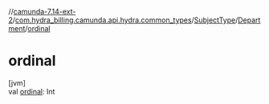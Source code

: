 //[camunda-7.14-ext-2](../../../../index.md)/[com.hydra_billing.camunda.api.hydra.common_types](../../index.md)/[SubjectType](../index.md)/[Department](index.md)/[ordinal](ordinal.md)

# ordinal

[jvm]\
val [ordinal](ordinal.md): Int
